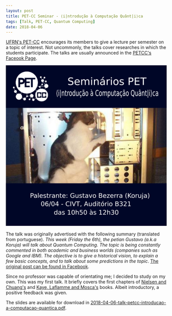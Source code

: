 ```yaml
---
layout: post
title: PET-CC Seminar - ⟨i|ntrodução à Computação Quânt|i⟩ca
tags: [Talk, PET-CC, Quantum Computing]
date: 2018-04-06
---
```


<a href="https://www.petcc.dimap.ufrn.br" target="_blank">UFRN's PET-CC</a> encourages its members to
give a lecture per semester on a topic of interest.
Not uncommonly, the talks cover researches in which the students participate.
The talks are usually announced in the <a href="https://www.facebook.com/petccufrn/" target="_blank">
PETCC's Faceook Page</a>.

![Call for talk - Announcement image](/assets/img/talks/2018-04-06-call-for-talk-petcc-introducao-a-computacao-quantica.png)

The talk was originally advertised with the following summary (translated from portuguese).
*This week (Friday the 6th), the petian Gustavo (a.k.a Koruja) will talk about Quantum Computing.
The topic is being constantly commented in both academic and business worlds
(companies such as Google and IBM).
The objective is to give a historical vision,
to explain a few basic concepts, and to talk about some predictions in the topic*.
<a href="https://www.facebook.com/petccufrn/photos/p.2058892187729438/2058892187729438/?type=1&theater" target="_blank">
The original post can be found in Facebook</a>.

Since no professor was capable of orientating me;
I decided to study on my own.
This was my first talk.
It briefly covers the first chapters of
<a href="https://www.cambridge.org/core/books/quantum-computation-and-quantum-information/01E10196D0A682A6AEFFEA52D53BE9AE" target="_blank">
Nielsen and Chuang's</a> and
<a href="https://books.google.com.br/books?hl=pt-BR&lr=&id=8jwVDAAAQBAJ&oi=fnd&pg=PR5&dq=an+introduction+quantum+computation+mosca&ots=1EgvgtQL_A&sig=YqURWZlJOHdatZHyly-cNPLhdxM#v=onepage&q=an\%20introduction\%20quantum\%20computation\%20mosca&f=false" target="_blank">
Kaye, Laflamme and Mosca's</a> books.
Albeit introductory, a positive feedback was given.

The slides are available for download in <a href="{{ site.baseurl }}/assets/slides/2018-04-06-talk-petcc-introducao-a-computacao-quantica.pdf" target="_blank">
2018-04-06-talk-petcc-introducao-a-computacao-quantica.pdf</a>.
